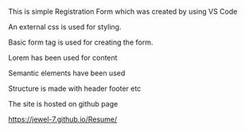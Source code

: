This is simple Registration Form which was created by using VS Code

An external css is used for styling.

Basic form tag is used for creating the form.

Lorem has been used for content

Semantic elements have been used

Structure is made with header footer etc

The site is hosted on github page

https://jewel-7.github.io/Resume/
